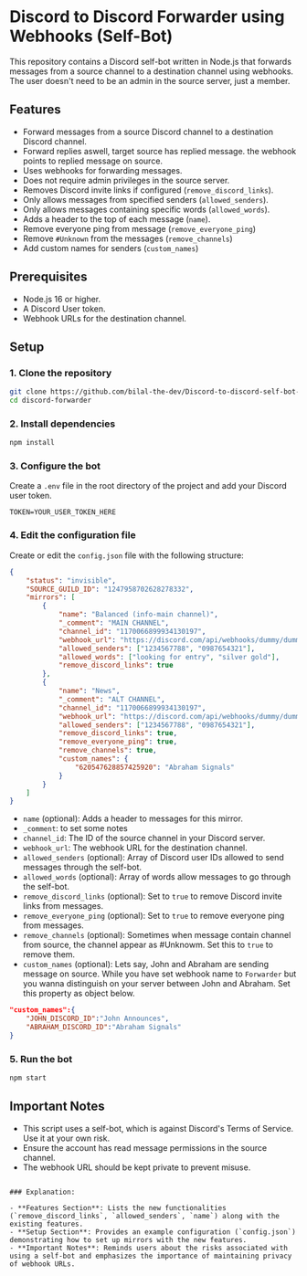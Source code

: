 # Discord to Discord Forwarder using Webhooks (Self-Bot)

This repository contains a Discord self-bot written in Node.js that forwards messages from a source channel to a destination channel using webhooks. The user doesn't need to be an admin in the source server, just a member.

## Features

- Forward messages from a source Discord channel to a destination Discord channel.
- Forward replies aswell, target source has replied message. the webhook points to replied message on source.
- Uses webhooks for forwarding messages.
- Does not require admin privileges in the source server.
- Removes Discord invite links if configured (`remove_discord_links`).
- Only allows messages from specified senders (`allowed_senders`).
- Only allows messages containing specific words (`allowed_words`).
- Adds a header to the top of each message (`name`).
- Remove everyone ping from message (`remove_everyone_ping`)
- Remove `#Unknown` from the messages (`remove_channels`)
- Add custom names for senders (`custom_names`)

## Prerequisites

- Node.js 16 or higher.
- A Discord User token.
- Webhook URLs for the destination channel.

## Setup

### 1. Clone the repository

```sh
git clone https://github.com/bilal-the-dev/Discord-to-discord-self-bot-forwarder.git discord-forwarder
cd discord-forwarder
```

### 2. Install dependencies

```sh
npm install
```

### 3. Configure the bot

Create a `.env` file in the root directory of the project and add your Discord user token.

```env
TOKEN=YOUR_USER_TOKEN_HERE
```

### 4. Edit the configuration file

Create or edit the `config.json` file with the following structure:

```json
{
	"status": "invisible",
	"SOURCE_GUILD_ID": "1247958702628278332",
	"mirrors": [
		{
			"name": "Balanced (info-main channel)",
			"_comment": "MAIN CHANNEL",
			"channel_id": "1170066899934130197",
			"webhook_url": "https://discord.com/api/webhooks/dummy/dummy",
			"allowed_senders": ["1234567788", "0987654321"],
			"allowed_words": ["looking for entry", "silver gold"],
			"remove_discord_links": true
		},
		{
			"name": "News",
			"_comment": "ALT CHANNEL",
			"channel_id": "1170066899934130197",
			"webhook_url": "https://discord.com/api/webhooks/dummy/dummy",
			"allowed_senders": ["1234567788", "0987654321"],
			"remove_discord_links": true,
			"remove_everyone_ping": true,
			"remove_channels": true,
			"custom_names": {
				"620547628857425920": "Abraham Signals"
			}
		}
	]
}
```

- `name` (optional): Adds a header to messages for this mirror.
- `_comment`: to set some notes
- `channel_id`: The ID of the source channel in your Discord server.
- `webhook_url`: The webhook URL for the destination channel.
- `allowed_senders` (optional): Array of Discord user IDs allowed to send messages through the self-bot.
- `allowed_words` (optional): Array of words allow messages to go through the self-bot.
- `remove_discord_links` (optional): Set to `true` to remove Discord invite links from messages.
- `remove_everyone_ping` (optional): Set to `true` to remove everyone ping from messages.
- `remove_channels` (optional): Sometimes when message contain channel from source, the channel appear as #Unknowm. Set this to `true` to remove them.
- `custom_names` (optional): Lets say, John and Abraham are sending message on source. While you have set webhook name to `Forwarder` but you wanna distinguish on your server between John and Abraham. Set this property as object below.

```json
"custom_names":{
	"JOHN_DISCORD_ID":"John Announces",
	"ABRAHAM_DISCORD_ID":"Abraham Signals"
}
```

### 5. Run the bot

```sh
npm start
```

## Important Notes

- This script uses a self-bot, which is against Discord's Terms of Service. Use it at your own risk.
- Ensure the account has read message permissions in the source channel.
- The webhook URL should be kept private to prevent misuse.

```

### Explanation:

- **Features Section**: Lists the new functionalities (`remove_discord_links`, `allowed_senders`, `name`) along with the existing features.
- **Setup Section**: Provides an example configuration (`config.json`) demonstrating how to set up mirrors with the new features.
- **Important Notes**: Reminds users about the risks associated with using a self-bot and emphasizes the importance of maintaining privacy of webhook URLs.
```
